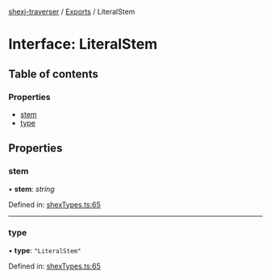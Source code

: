 [shexj-traverser](../README.md) / [Exports](../modules.md) / LiteralStem

# Interface: LiteralStem

## Table of contents

### Properties

- [stem](literalstem.md#stem)
- [type](literalstem.md#type)

## Properties

### stem

• **stem**: *string*

Defined in: [shexTypes.ts:65](https://github.com/o-development/shexj-traverser/blob/6850f6c/lib/shexTypes.ts#L65)

___

### type

• **type**: ``"LiteralStem"``

Defined in: [shexTypes.ts:65](https://github.com/o-development/shexj-traverser/blob/6850f6c/lib/shexTypes.ts#L65)

